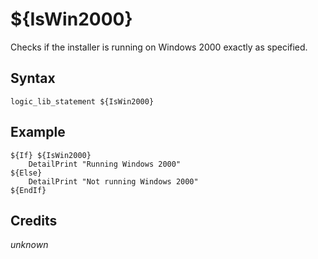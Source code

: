 # ${IsWin2000}

Checks if the installer is running on Windows 2000 exactly as specified.

## Syntax

    logic_lib_statement ${IsWin2000}

## Example

    ${If} ${IsWin2000}
        DetailPrint "Running Windows 2000"
    ${Else}
        DetailPrint "Not running Windows 2000"
    ${EndIf}

## Credits

*unknown*
